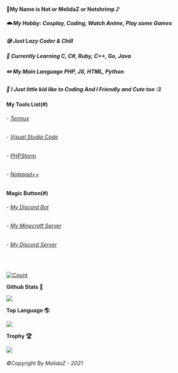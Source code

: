 #### 🥫My Name is Not or MelidaZ or Notshrimp ♪
##### ☁️ My Hobby: Cosplay, Coding, Watch Anime, Play some Games
##### 😪 Just Lazy Coder & Chill
##### 📒 Currently Learning C, C#, Ruby, C++, Go, Java
##### ✏️ My Main Language PHP, JS, HTML, Python
##### 🐥 I Just little kid like to Coding And I Friendly and Cute too :3

#### My Tools List(#)

###### - [Termux](https://termux.com)
###### - [Visual Studio Code](https://code.visualstudio.com)
###### - [PHPStorm](https://www.jetbrains.com/phpstorm)
###### - [Notepad++](https://notepad-plus-plus.org/downloads)

#### Magic Button(#)

###### - [My Discord Bot](https://ayakabot.ml)
###### - [My Minecraft Server](https://complexitymc.tk)
###### - [My Discord Server](https://drip.complexitymc.tk)
<br>

[![Count](https://komarev.com/ghpvc/?username=MelidaZ&label=PROFILE+VIEWS)](#)


<p align="center">
    <p><b>Github Stats 🎲<b></p>
    <img src="https://github-readme-stats.vercel.app/api?username=MelidaZ&include_all_commits=true&count_private=true&theme=react&show_icons=true&hide_border=true&title_color=2c98ff&icon_color=2c98ff&bg_color=0d1117"/>
  <br>
  
<p align="center">
    <p><b>Top Language 🌎<b></p>
    <img src="https://github-readme-stats.vercel.app/api/top-langs/?username=MelidaZ&layout=compact&theme=react&show_icons=true&hide_border=true&title_color=2c98ff&icon_color=2c98ff&bg_color=0d1117"/>
  <br>

<p align="center">
    <p><b>Trophy 🏆<b></p>
    <img src="https://github-profile-trophy.vercel.app/?username=MelidaZ&theme=discord"/>
  <br>

###### ©Copyright By MelidaZ - 2021
